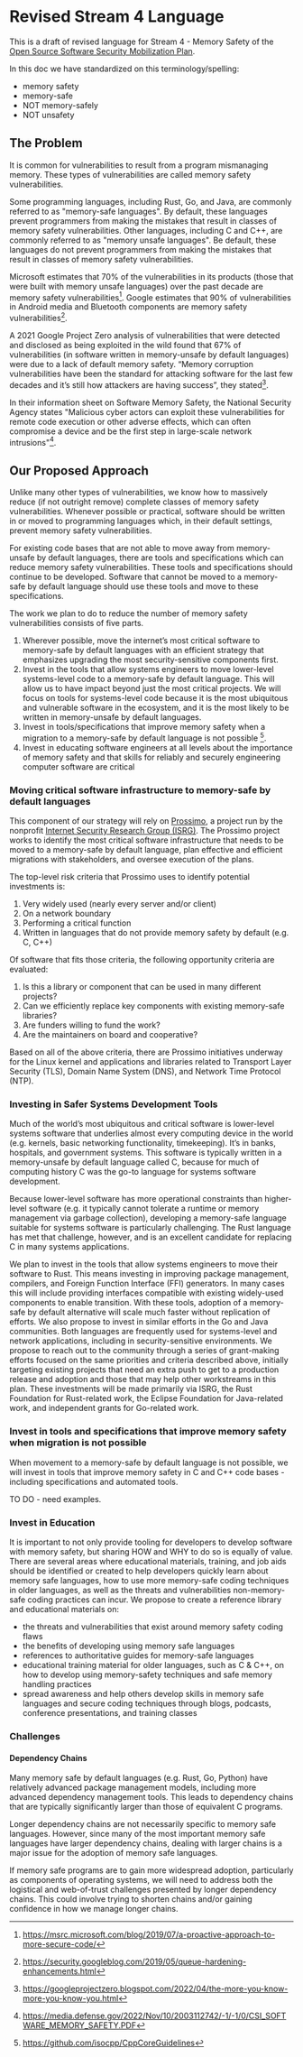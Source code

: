 # Revised Stream 4 Language

This is a draft of revised language for Stream 4 - Memory Safety of the [Open Source Software Security Mobilization Plan](https://openssf.org/oss-security-mobilization-plan/).

In this doc we have standardized on this terminology/spelling:

* memory safety
* memory-safe
* NOT memory-safely
* NOT unsafety

## The Problem

It is common for vulnerabilities to result from a program mismanaging memory. These types of vulnerabilities are called memory safety vulnerabilities.

Some programming languages, including Rust, Go, and Java, are commonly referred to as "memory-safe languages". By default, these languages prevent programmers from making the mistakes that result in classes of memory safety vulnerabilities. Other languages, including C and C++, are commonly referred to as "memory unsafe languages". Be default, these languages do not prevent programmers from making the mistakes that result in classes of memory safety vulnerabilities.

Microsoft estimates that 70% of the vulnerabilities in its products (those that were built with memory unsafe languages) over the past decade are memory safety vulnerabilities[^1]. Google estimates that 90% of vulnerabilities in Android media and Bluetooth components are memory safety vulnerabilities[^2].

A 2021 Google Project Zero analysis of vulnerabilities that were detected and disclosed as being exploited in the wild found that 67% of vulnerabilities (in software written in memory-unsafe by default languages) were due to a lack of default memory safety. “Memory corruption vulnerabilities have been the standard for attacking software for the last few decades and it’s still how attackers are having success”, they stated[^3].

In their information sheet on Software Memory Safety, the National Security Agency states "Malicious cyber actors can exploit these vulnerabilities for remote code execution or other adverse effects, which can often compromise a device and be the first step in large-scale network intrusions"[^4].

[^1]: https://msrc.microsoft.com/blog/2019/07/a-proactive-approach-to-more-secure-code/
[^2]: https://security.googleblog.com/2019/05/queue-hardening-enhancements.html
[^3]: https://googleprojectzero.blogspot.com/2022/04/the-more-you-know-more-you-know-you.html
[^4]: https://media.defense.gov/2022/Nov/10/2003112742/-1/-1/0/CSI_SOFTWARE_MEMORY_SAFETY.PDF

## Our Proposed Approach

Unlike many other types of vulnerabilities, we know how to massively reduce (if not outright remove) complete classes of memory safety vulnerabilities. Whenever possible or practical, software should be written in or moved to programming languages which, in their default settings, prevent memory safety vulnerabilities.

For existing code  bases that are not able to move away from memory-unsafe by default languages, there are tools and specifications which can reduce memory safety vulnerabilities. These tools and specifications should continue to be developed. Software that cannot be moved to a memory-safe by default language should use these tools and move to these specifications.

The work we plan to do to reduce the number of memory safety vulnerabilities consists of five parts.

1. Wherever possible, move the internet’s most critical software to memory-safe by default languages with an efficient strategy that emphasizes upgrading the most security-sensitive components first.
2. Invest in the tools that allow systems engineers to move lower-level systems-level code to a memory-safe by default language. This will allow us to have impact beyond just the most critical projects. We will focus on tools for systems-level code because it is the most ubiquitous and vulnerable software in the ecosystem, and it is the most likely to be written in memory-unsafe by default languages.
3. Invest in tools/specifications that improve memory safety when a migration to a memory-safe by default language is not possible [^5].
4. Invest in educating software engineers at all levels about the importance of memory safety and that skills for reliably and securely engineering computer software are critical

[^5]: https://github.com/isocpp/CppCoreGuidelines

### Moving critical software infrastructure to memory-safe by default languages

This component of our strategy will rely on [Prossimo](https://www.memorysafety.org/), a project run by the nonprofit [Internet Security Research Group (ISRG)](https://www.abetterinternet.org/). The Prossimo project works to identify the most critical software infrastructure that needs to be moved to a memory-safe by default language, plan effective and efficient migrations with stakeholders, and oversee execution of the plans.

The top-level risk criteria that Prossimo uses to identify potential investments is:

1. Very widely used (nearly every server and/or client)
2. On a network boundary
3. Performing a critical function
4. Written in languages that do not provide memory safety by default (e.g. C, C++)

Of software that fits those criteria, the following opportunity criteria are evaluated:

1. Is this a library or component that can be used in many different projects?
2. Can we efficiently replace key components with existing memory-safe libraries?
3. Are funders willing to fund the work?
4. Are the maintainers on board and cooperative?

Based on all of the above criteria, there are Prossimo initiatives underway for the Linux kernel and applications and libraries related to Transport Layer Security (TLS), Domain Name System (DNS), and Network Time Protocol (NTP).

### Investing in Safer Systems Development Tools

Much of the world’s most ubiquitous and critical software is lower-level systems software that underlies almost every computing device in the world (e.g. kernels, basic networking functionality, timekeeping). It’s in banks, hospitals, and government systems. This software is typically written in a memory-unsafe by default language called C, because for much of computing history C was the go-to language for systems software development.

Because lower-level software has more operational constraints than higher-level software (e.g. it typically cannot tolerate a runtime or memory management via garbage collection), developing a memory-safe language suitable for systems software is particularly challenging. The Rust language has met that challenge, however, and is an excellent candidate for replacing C in many systems applications.

We plan to invest in the tools that allow systems engineers to move their software to Rust. This means investing in improving package management, compilers, and Foreign Function Interface (FFI) generators. In many cases this will include providing interfaces compatible with existing widely-used components to enable transition. With these tools, adoption of a memory-safe by default alternative will scale much faster without replication of efforts. We also propose to invest in similar efforts in the Go and Java communities. Both languages are frequently used for systems-level and network applications, including in security-sensitive environments. We propose to reach out to the community through a series of grant-making efforts focused on the same priorities and criteria described above, initially targeting  existing projects that need an extra push to get to a production release and adoption and those that may help other workstreams in this plan. These investments will be made primarily via ISRG, the Rust Foundation for Rust-related work, the Eclipse Foundation for Java-related work, and independent grants for Go-related work.

### Invest in tools and specifications that improve memory safety when migration is not possible

When movement to a memory-safe by default language is not possible, we will invest in tools that improve memory safety in C and C++ code bases - including specifications and automated tools.

TO DO - need examples.

### Invest in Education

It is important to not only provide tooling for developers to develop software with memory safety, but sharing HOW and WHY to do so is equally of value.  There are several areas where educational materials, training, and job aids should be identified or created to help developers quickly learn about memory safe languages, how to use more memory-safe coding techniques in older languages, as well as the threats and vulnerabilities non-memory-safe coding practices can incur.  We propose to create a reference library and educational materials on:

- the threats and vulnerabilities that exist around memory safety coding flaws
- the benefits of developing using memory safe languages
- references to authoritative guides for memory-safe languages
- educational training material for older languages, such as C & C++, on how to develop using memory-safety techniques and safe memory handling practices
- spread awareness and help others develop skills in memory safe languages and secure coding techniques through blogs, podcasts, conference presentations, and training classes

### Challenges

#### Dependency Chains

Many memory safe by default languages (e.g. Rust, Go, Python) have relatively advanced package management models, including more advanced dependency management tools. This leads to dependency chains that are typically significantly larger than those of equivalent C programs.

Longer dependency chains are not necessarily specific to memory safe languages. However, since many of the most important memory safe languages have larger dependency chains, dealing with larger chains is a major issue for the adoption of memory safe languages.

If memory safe programs are to gain more widespread adoption, particularly as components of operating systems, we will need to address both the logistical and web-of-trust challenges presented by longer dependency chains. This could involve trying to shorten chains and/or gaining confidence in how we manage longer chains.
